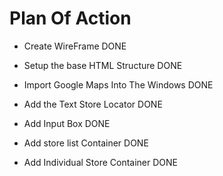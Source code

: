 # Plan Of Action

- Create WireFrame    DONE

- Setup the base HTML Structure    DONE

- Import Google Maps Into The Windows   DONE

- Add the Text Store Locator    DONE

- Add Input Box   DONE

- Add store list Container  DONE

- Add Individual  Store Container   DONE